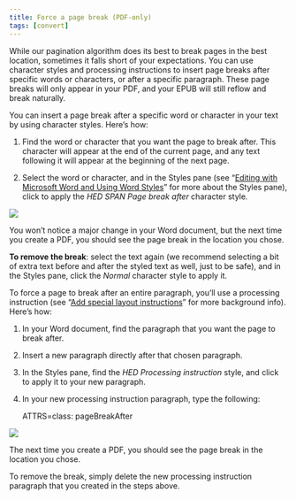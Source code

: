 ```yaml
---
title: Force a page break (PDF-only)
tags: [convert]
---
```

 
<html><body><section data-type="chapter" class="hsecchapter" data-hederis-type="hsecchapter" id="force-page-break" data-pi-attrs="id: force-page-break; data-tags: convert;" role="doc-chapter" data-tags="convert" data-author-name=" " data-book-title=" " title="Force a page break (PDF-only)"><p class="hblkp" data-hederis-type="hblkp" id="pUiQ8wlc9">While our pagination algorithm does its best to break pages in the best location, sometimes it falls short of your expectations. You can use character styles and processing instructions to insert page breaks after specific words or characters, or after a specific paragraph. These page breaks will only appear in your PDF, and your EPUB will still reflow and break naturally.</p><section class="hwprsubsection" data-hederis-type="hwprsubsection" id="pGusGkWdf" data-type="subsection" title="Subsection 1"><p class="hblkp" data-hederis-type="hblkp" id="pCcQ0sOyi">You can insert a page break after a specific word or character in your text by using character styles. Here&#8217;s how:</p><ol class="hwprnumlist" data-hederis-type="hwprnumlist" id="p0cxVpEIm"><li class="hblkoli" data-hederis-type="hblkoli" id="lir2BJaigI"><p class="hblkoli" data-hederis-type="hblklip" id="pcIYRLstd">Find the word or character that you want the page to break after. This character will appear at the end of the current page, and any text following it will appear at the beginning of the next page.</p></li><li class="hblkoli" data-hederis-type="hblkoli" id="liG6aWvZv1"><p class="hblkoli" data-hederis-type="hblklip" id="pLhl5qbx9">Select the word or character, and in the Styles pane (see &#8220;<a href="{% link _docs/fine-tune-styles.md %}" data-hederis-type="hspana" id="pjWnr9QAr"><span class="Hyperlink" data-hederis-type="hspnspan" id="pz50DczXz">Editing with Microsoft Word and Using Word Styles</span></a>&#8221; for more about the Styles pane), click to apply the <em data-hederis-type="hspanem" id="p6DbhOeEM">HED SPAN <em class="hspanem" data-hederis-type="hspanem" id="p5qKNDe8T">Page break after </em></em>character style<em class="hspanem" data-hederis-type="hspanem" id="pDlbdOGz7">.</em></p></li></ol><img data-hederis-type="hblkimg" class="hblkimg" id="p0hiwkHym" src="forcecharbr.png" data-img-src="forcecharbr.png"/><p class="hblkp" data-hederis-type="hblkp" id="pXRKL9Jm4">You won&#8217;t notice a major change in your Word document, but the next time you create a PDF, you should see the page break in the location you chose.</p><p class="hblkp" data-hederis-type="hblkp" id="pc02w9rTc"><strong data-hederis-type="hspanstrong" id="pf8we5OYz">To remove the break</strong>: select the text again (we recommend selecting a bit of extra text before and after the styled text as well, just to be safe), and in the Styles pane, click the <em class="hspanem" data-hederis-type="hspanem" id="pB5V88QSz">Normal</em> character style to apply it.</p></section><section class="hwprsubsection" data-hederis-type="hwprsubsection" id="pNtAcs8e7" data-type="subsection" title="Subsection 2"><p class="hblkp" data-hederis-type="hblkp" id="pp7L2jqLN">To force a page to break after an entire paragraph, you&#8217;ll use a processing instruction (see &#8220;<a href="{% link _docs/custom-design.md %}" data-hederis-type="hspana" id="pCNParkJY"><span class="Hyperlink" data-hederis-type="hspnspan" id="p63Fsm2hf">Add special layout instructions</span></a>&#8221; for more background info). Here&#8217;s how:</p><ol class="hwprnumlist" data-hederis-type="hwprnumlist" id="prmgPbuE2"><li class="hblkoli" data-hederis-type="hblkoli" id="liPf8VDXs2"><p class="hblkoli" data-hederis-type="hblklip" id="pW5Y0f1Ts">In your Word document, find the paragraph that you want the page to break after.</p></li><li class="hblkoli" data-hederis-type="hblkoli" id="liHoJlbkaY"><p class="hblkoli" data-hederis-type="hblklip" id="pQAoeRFt0">Insert a new paragraph directly after that chosen paragraph.</p></li><li class="hblkoli" data-hederis-type="hblkoli" id="lilbD3e5n9"><p class="hblkoli" data-hederis-type="hblklip" id="pw2GRUhLi">In the Styles pane, find the <em class="hspanem" data-hederis-type="hspanem" id="p0pkUo4nR">HED Processing instruction</em> style, and click to apply it to your new paragraph.</p></li><li class="hblkoli" data-hederis-type="hblkoli" id="li8uuuvcZf"><p class="hblkoli" data-hederis-type="hblklip" id="pWmktiGtp">In your new processing instruction paragraph, type the following:</p><div class="hwprliteral" data-hederis-type="hwprliteral" id="p3p1LnbIz" data-type="programlisting" role="doc-example"><p class="hblkp" data-hederis-type="hblkp" id="pryPZR8XU">ATTRS=class: pageBreakAfter</p></div></li></ol><img data-hederis-type="hblkimg" class="hblkimg" id="pNV0G54JC" src="forcebr.png" data-img-src="forcebr.png"/><p class="hblkp" data-hederis-type="hblkp" id="pbHXzhv9Y">The next time you create a PDF, you should see the page break in the location you chose.</p><p class="hblkp" data-hederis-type="hblkp" id="p6knFDpkD">To remove the break, simply delete the new processing instruction paragraph that you created in the steps above.</p></section></section></body></html>
